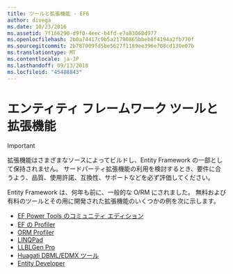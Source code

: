 ```yaml
---
title: ツールと拡張機能 - EF6
author: divega
ms.date: 10/23/2016
ms.assetid: 7f166290-d9f0-4eec-b4fd-e7a83068d977
ms.openlocfilehash: 2b0a74417c9b5a21790865bbeb8f4194a2fb770f
ms.sourcegitcommit: 2b787009fd5be5627f1189ee396e708cd130e07b
ms.translationtype: MT
ms.contentlocale: ja-JP
ms.lasthandoff: 09/13/2018
ms.locfileid: "45488843"
---
```

# <a name="entity-framework-tools--extensions"></a>エンティティ フレームワーク ツールと拡張機能
> [!IMPORTANT]  
> 拡張機能はさまざまなソースによってビルドし、Entity Framework の一部として保持されません。 サードパーティ拡張機能の利用を検討するとき、要件に合うよう、品質、使用許諾、互換性、サポートなどを必ず評価してください。

Entity Framework は、何年も前に、一般的な O/RM にされました。 無料および有料のツールとその用に開発された拡張機能のいくつかの例を次に示します。    

- [EF Power Tools のコミュニティ エディション](https://marketplace.visualstudio.com/items?itemName=ErikEJ.EntityFramework6PowerToolsCommunityEdition)
- [EF の Profiler](https://efprof.com)  
- [ORM Profiler](https://www.ormprofiler.com)  
- [LINQPad](https://www.linqpad.net)  
- [LLBLGen Pro](https://www.llblgen.com)  
- [Huagati DBML/EDMX ツール](https://www.huagati.com/dbmltools)  
- [Entity Developer](https://www.devart.com/entitydeveloper)  

